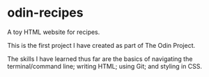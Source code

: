 # odin-recipes
A toy HTML website for recipes.
<p>This is the first project I have created as part of The Odin Project.</p>
<p>The skills I have learned thus far are the basics of navigating the terminal/command line; writing HTML; using Git; and styling in CSS.</p>
